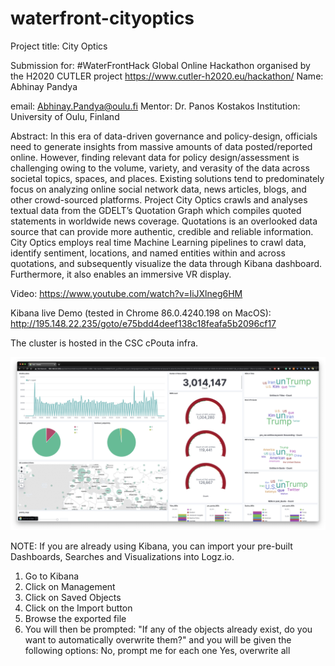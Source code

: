 # waterfront-cityoptics

Project title: City Optics 

Submission for: #WaterFrontHack Global Online Hackathon organised by the H2020 CUTLER project https://www.cutler-h2020.eu/hackathon/
Name: Abhinay Pandya

email: Abhinay.Pandya@oulu.fi
Mentor: Dr. Panos Kostakos
Institution: University of Oulu, Finland

Abstract: In this era of data-driven governance and policy-design, officials need to generate insights from massive amounts of data posted/reported online. However, finding relevant data for policy design/assessment is challenging owing to the volume, variety, and verasity of the data across  societal topics, spaces, and places. Existing solutions tend to predominately focus on analyzing online social network data, news articles, blogs, and other crowd-sourced platforms. Project City Optics crawls and analyses textual data from the GDELT’s Quotation Graph which compiles quoted statements in worldwide news coverage. Quotations is an overlooked data source that can provide more authentic, credible and reliable information. City Optics employs  real time Machine Learning pipelines to crawl data, identify sentiment, locations, and named entities within and across quotations, and subsequently visualize the data through Kibana dashboard. Furthermore, it also enables an immersive VR display.

Video: https://www.youtube.com/watch?v=IiJXlneg6HM 

Kibana live Demo (tested in Chrome 86.0.4240.198 on MacOS): http://195.148.22.235/goto/e75bdd4deef138c18feafa5b2096cf17

The cluster is hosted in the CSC cPouta infra.

<p align="center">
  <img src="kibana.png" title="Kibana dashboard">
</p>

NOTE: If you are already using Kibana, you can import your pre-built Dashboards, Searches and Visualizations into Logz.io. 
1. Go to Kibana
2. Click on Management
3. Click on Saved Objects
4. Click on the Import button
5. Browse the exported file
6. You will then be prompted: "If any of the objects already exist, do you want to automatically overwrite them?" and you will be given the following options:
No, prompt me for each one
Yes, overwrite all
